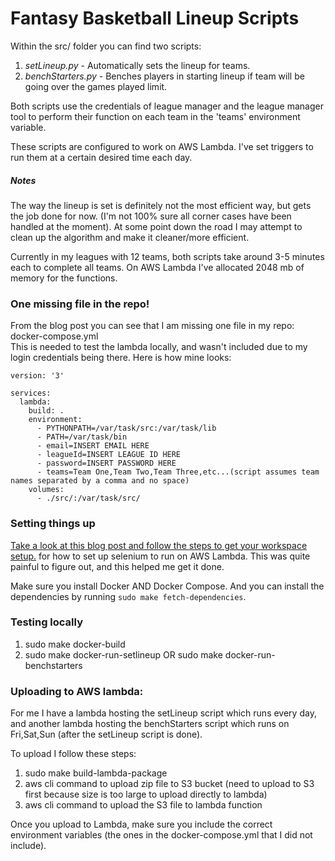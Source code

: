 # Fantasy Basketball Lineup Scripts

Within the src/ folder you can find two scripts:

1) *setLineup.py* - Automatically sets the lineup for teams.
2) *benchStarters.py* - Benches players in starting lineup if team will be going over the games played limit.

Both scripts use the credentials of league manager and the league manager tool to perform their function on each team in the 'teams' environment variable. 

These scripts are configured to work on AWS Lambda. I've set triggers to run them at a certain desired time each day.  

##### Notes
The way the lineup is set is definitely not the most efficient way, but gets the job done for now. (I'm not 100% sure all corner cases have been handled at the moment). At some point down the road I may attempt to clean up the algorithm and make it cleaner/more efficient.

Currently in my leagues with 12 teams, both scripts take around 3-5 minutes each to complete all teams.  On AWS Lambda I've allocated 2048 mb of memory for the functions.

### One missing file in the repo!
From the blog post you can see that I am missing one file in my repo: docker-compose.yml  
This is needed to test the lambda locally, and wasn't included due to my login credentials being there.  Here is how mine looks:
```
version: '3'

services:
  lambda:
    build: .
    environment:
      - PYTHONPATH=/var/task/src:/var/task/lib
      - PATH=/var/task/bin
      - email=INSERT EMAIL HERE
      - leagueId=INSERT LEAGUE ID HERE
      - password=INSERT PASSWORD HERE
      - teams=Team One,Team Two,Team Three,etc...(script assumes team names separated by a comma and no space)
    volumes:
      - ./src/:/var/task/src/
```

### Setting things up
[Take a look at this blog post and follow the steps to get your workspace setup.](https://robertorocha.info/setting-up-a-selenium-web-scraper-on-aws-lambda-with-python/) for how to set up selenium to run on AWS Lambda.  This was quite painful to figure out, and this helped me get it done. 

Make sure you install Docker AND Docker Compose.  And you can install the dependencies by running ```sudo make fetch-dependencies```.

### Testing locally
1) sudo make docker-build
2) sudo make docker-run-setlineup OR sudo make docker-run-benchstarters

### Uploading to AWS lambda:

For me I have a lambda hosting the setLineup script which runs every day, and another lambda hosting the benchStarters script which runs on Fri,Sat,Sun (after the setLineup script is done).

To upload I follow these steps:
1) sudo make build-lambda-package
2) aws cli command to upload zip file to S3 bucket (need to upload to S3 first because size is too large to upload directly to lambda)
3) aws cli command to upload the S3 file to lambda function

Once you upload to Lambda, make sure you include the correct environment variables (the ones in the docker-compose.yml that I did not include).